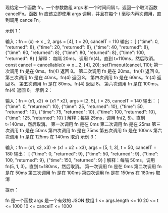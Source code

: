 现给定一个函数 fn，一个参数数组 args 和一个时间间隔 t，返回一个取消函数 cancelFn。函数 fn 应该立即使用 args 调用，并且在每个 t 毫秒内再次调用，直到调用 cancelFn。

示例 1：

输入：fn = (x) => x _ 2, args = [4], t = 20, cancelT = 110
输出：
[
{"time": 0, "returned": 8},
{"time": 20, "returned": 8},
{"time": 40, "returned": 8},
{"time": 60, "returned": 8},
{"time": 80, "returned": 8},
{"time": 100, "returned": 8}
]
解释： 每隔 20ms，调用 fn(4)。直到 t=110ms，然后取消。
const cancel = cancellable(x => x _ 2, [4], 20);
setTimeout(cancel, 110);
第一次调用 fn 是在 0ms。fn(4) 返回 8。
第二次调用 fn 是在 20ms。fn(4) 返回 8。
第三次调用 fn 是在 40ms。fn(4) 返回 8。
第四次调用 fn 是在 60ms。fn(4) 返回 8。
第五次调用 fn 是在 80ms。fn(4) 返回 8。
第六次调用 fn 是在 100ms。fn(4) 返回 8。
示例 2：

输入：fn = (x1, x2) => (x1 \* x2), args = [2, 5], t = 25, cancelT = 140
输出：
[
{"time": 0, "returned": 10},
{"time": 25, "returned": 10},
{"time": 50, "returned": 10},
{"time": 75, "returned": 10},
{"time": 100, "returned": 10},
{"time": 125, "returned": 10}
]
解释：每隔 25ms，调用 fn(2, 5)。直到 t=140ms，然后取消。
第一次调用 fn 是在 0ms
第二次调用 fn 是在 25ms
第三次调用 fn 是在 50ms
第四次调用 fn 是在 75ms
第五次调用 fn 是在 100ms
第六次调用 fn 是在 125ms
在 140ms 取消
示例 3：

输入：fn = (x1, x2, x3) => (x1 + x2 + x3), args = [5, 1, 3], t = 50, cancelT = 180
输出：
[
{"time": 0, "returned": 9},
{"time": 50, "returned": 9},
{"time": 100, "returned": 9},
{"time": 150, "returned": 9}
]
解释：每隔 50ms，调用 fn(5, 1, 3)。直到 t=180ms，然后取消。
第一次调用 fn 是在 0ms
第二次调用 fn 是在 50ms
第三次调用 fn 是在 100ms
第四次调用 fn 是在 150ms
在 180ms 取消

提示：

fn 是一个函数
args 是一个有效的 JSON 数组
1 <= args.length <= 10
20 <= t <= 1000
10 <= cancelT <= 1000

